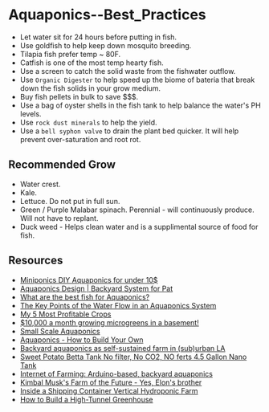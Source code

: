 # Aquaponics--Best_Practices

- Let water sit for 24 hours before putting in fish.
- Use goldfish to help keep down mosquito breeding.
- Tilapia fish prefer temp ~ 80F.
- Catfish is one of the most temp hearty fish.
- Use a screen to catch the solid waste from the fishwater outflow.
- Use `Organic Digester` to help speed up the biome of bateria that break down the fish solids in your grow medium.
- Buy fish pellets in bulk to save $$$.
- Use a bag of oyster shells in the fish tank to help balance the water's PH levels.
- Use `rock dust minerals` to help the yield.
- Use a `bell syphon valve` to drain the plant bed quicker. It will help prevent over-saturation and root rot.

## Recommended Grow

- Water crest.
- Kale.
- Lettuce. Do not put in full sun.
- Green / Purple Malabar spinach. Perennial - will continuously produce. Will not have to replant.
- Duck weed - Helps clean water and is a supplimental source of food for fish.

## Resources

- [Miniponics DIY Aquaponics for under 10$](https://youtu.be/WGI6O8FqLtA)
- [Aquaponics Design | Backyard System for Pat](https://youtu.be/qXtvljDYkfI)
- [What are the best fish for Aquaponics?](https://youtu.be/ZTzpGREDlfU)
- [The Key Points of the Water Flow in an Aquaponics System](https://youtu.be/kpyKPT14tVQ)
- [My 5 Most Profitable Crops](https://youtu.be/CTW0_s8YPOA)
- [$10,000 a month growing microgreens in a basement!](https://youtu.be/2opU8qMu30o)
- [Small Scale Aquaponics](https://youtu.be/4DMylpQqVKI)
- [Aquaponics - How to Build Your Own](https://youtu.be/k-Lc6HefrkM)
- [Backyard aquaponics as self-sustained farm in (sub)urban LA](https://youtu.be/Du6Z8p71eys)
- [Sweet Potato Betta Tank No filter, No CO2, NO ferts 4.5 Gallon Nano Tank](https://youtu.be/LUp2-DqEfOE)
- [Internet of Farming: Arduino-based, backyard aquaponics](https://youtu.be/X2wWTadsBDA)
- [Kimbal Musk's Farm of the Future - Yes, Elon's brother](https://youtu.be/VxRNoSSkLkE)
- [Inside a Shipping Container Vertical Hydroponic Farm](https://youtu.be/VxRNoSSkLkE)
- [How to Build a High-Tunnel Greenhouse](https://youtu.be/GvfDUaKbej0)